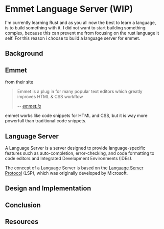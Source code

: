 # Emmet Language Server (WIP)

I'm currently learning Rust and as you all now the best to learn a language, is
to build something with it. I did not want to start building something complex,
because this can prevent me from focusing on the rust language it self. For this
reason i choose to build a language server for emmet.

## Background

## Emmet

from their site

> Emmet is a plug in for many popular text editors which greatly improves HTML &
> CSS workflow
>
> -- <cite> [emmet.io](https://emmet.io)

emmet works like code snippets for HTML and CSS, but it is way more powerfull
than traditional code snippets.

## Language Server

A Language Server is a server designed to provide language-specific features
such as auto-completion, error-checking, and code formatting to code editors and
Integrated Development Environments (IDEs).

The concept of a Language Server is based on the
[Language Server Protocol](https://microsoft.github.io/language-server-protocol/)
(LSP), which was originally developed by Microsoft.

## Design and Implementation

## Conclusion

## Resources
